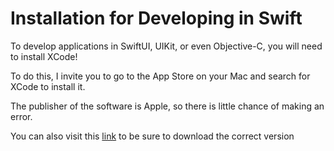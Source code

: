 # Installation for Developing in Swift

To develop applications in SwiftUI, UIKit, or even Objective-C, you will need to install XCode!

To do this, I invite you to go to the App Store on your Mac and search for XCode to install it.

The publisher of the software is Apple, so there is little chance of making an error.

You can also visit this [link](https://apps.apple.com/fr/app/xcode/id497799835?mt=12) to be sure to download the correct version
